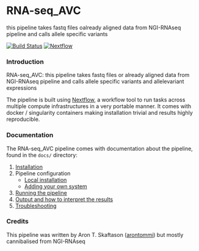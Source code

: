 # RNA-seq_AVC
this pipeline takes fastq files oalready aligned data from NGI-RNAseq pipeline and calls allele specific variants

[![Build Status](https://travis-ci.org/rna-seq_AVC.svg?branch=master)](https://travis-ci.org/rna-seq_AVC)
[![Nextflow](https://img.shields.io/badge/nextflow-%E2%89%A50.24.0-brightgreen.svg)](https://www.nextflow.io/)


### Introduction
RNA-seq_AVC: this pipeline takes fastq files or already aligned data from NGI-RNAseq pipeline and calls allele specific variants and allelevariant expressions

The pipeline is built using [Nextflow](https://www.nextflow.io), a workflow tool to run tasks across multiple compute infrastructures in a very portable manner. It comes with docker / singularity containers making installation trivial and results highly reproducible.


### Documentation
The RNA-seq_AVC pipeline comes with documentation about the pipeline, found in the `docs/` directory:

1. [Installation](docs/installation.md)
2. Pipeline configuration
    * [Local installation](docs/configuration/local.md)
    * [Adding your own system](docs/configuration/adding_your_own.md)
3. [Running the pipeline](docs/usage.md)
4. [Output and how to interpret the results](docs/output.md)
5. [Troubleshooting](docs/troubleshooting.md)

### Credits
This pipeline was written by Aron T. Skaftason ([arontommi](https://github.com/arontommi)) but mostly cannibalised from NGI-RNAseq